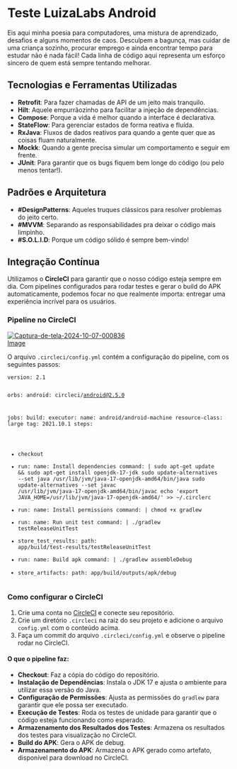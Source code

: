 <h1>Teste LuizaLabs Android</h1>

<p>
    Eis aqui minha poesia para computadores, uma mistura de aprendizado, desafios e alguns momentos de caos. 
    Desculpem a bagunça, mas cuidar de uma criança sozinho, procurar emprego e ainda encontrar tempo para estudar não é nada fácil! 
    Cada linha de código aqui representa um esforço sincero de quem está sempre tentando melhorar.
</p>

<h2>Tecnologias e Ferramentas Utilizadas</h2>
<ul>
    <li><strong>Retrofit</strong>: Para fazer chamadas de API de um jeito mais tranquilo.</li>
    <li><strong>Hilt</strong>: Aquele empurrãozinho para facilitar a injeção de dependências.</li>
    <li><strong>Compose</strong>: Porque a vida é melhor quando a interface é declarativa.</li>
    <li><strong>StateFlow</strong>: Para gerenciar estados de forma reativa e fluída.</li>
    <li><strong>RxJava</strong>: Fluxos de dados reativos para quando a gente quer que as coisas fluam naturalmente.</li>
    <li><strong>Mockk</strong>: Quando a gente precisa simular um comportamento e seguir em frente.</li>
    <li><strong>JUnit</strong>: Para garantir que os bugs fiquem bem longe do código (ou pelo menos tentar!).</li>
</ul>

<h2>Padrões e Arquitetura</h2>
<ul>
    <li><strong>#DesignPatterns</strong>: Aqueles truques clássicos para resolver problemas do jeito certo.</li>
    <li><strong>#MVVM</strong>: Separando as responsabilidades pra deixar o código mais limpinho.</li>
    <li><strong>#S.O.L.I.D</strong>: Porque um código sólido é sempre bem-vindo!</li>
</ul>

<h2>Integração Contínua</h2>
<p>
    Utilizamos o <strong>CircleCI</strong> para garantir que o nosso código esteja sempre em dia. Com pipelines configurados para rodar testes e gerar o build do APK automaticamente, podemos focar no que realmente importa: entregar uma experiência incrível para os usuários.
</p>

<h3>Pipeline no CircleCI</h3>

<a href="https://ibb.co/kJfP9sD"><img src="https://i.ibb.co/tzt1xT2/Captura-de-tela-2024-10-07-000836.png" alt="Captura-de-tela-2024-10-07-000836" border="0"></a><br /><a target='_blank' href='https://pt-br.imgbb.com/'>Image</a><br />


<p>O arquivo <code>.circleci/config.yml</code> contém a configuração do pipeline, com os seguintes passos:</p>
<pre><code>version: 2.1

orbs:
android: circleci/android@2.5.0

jobs:
build:
executor:
name: android/android-machine
resource-class: large
tag: 2021.10.1
steps:
- checkout
- run:
name: Install dependencies
command: |
sudo apt-get update && sudo apt-get install openjdk-17-jdk
sudo update-alternatives --set java /usr/lib/jvm/java-17-openjdk-amd64/bin/java
sudo update-alternatives --set javac /usr/lib/jvm/java-17-openjdk-amd64/bin/javac
echo 'export JAVA_HOME=/usr/lib/jvm/java-17-openjdk-amd64/' >> ~/.circlerc
- run:
name: Install permissions
command: |
chmod +x gradlew
- run:
name: Run unit test
command: |
./gradlew testReleaseUnitTest
- store_test_results:
path: app/build/test-results/testReleaseUnitTest
- run:
name: Build apk
command: |
./gradlew assembleDebug
- store_artifacts:
path: app/build/outputs/apk/debug
</code></pre>

<h3>Como configurar o CircleCI</h3>
<ol>
    <li>Crie uma conta no <a href="https://circleci.com/">CircleCI</a> e conecte seu repositório.</li>
    <li>Crie um diretório <code>.circleci</code> na raiz do seu projeto e adicione o arquivo <code>config.yml</code> com o conteúdo acima.</li>
    <li>Faça um commit do arquivo <code>.circleci/config.yml</code> e observe o pipeline rodar no CircleCI.</li>
</ol>

<h4>O que o pipeline faz:</h4>
<ul>
    <li><strong>Checkout</strong>: Faz a cópia do código do repositório.</li>
    <li><strong>Instalação de Dependências</strong>: Instala o JDK 17 e ajusta o ambiente para utilizar essa versão do Java.</li>
    <li><strong>Configuração de Permissões</strong>: Ajusta as permissões do <code>gradlew</code> para garantir que ele possa ser executado.</li>
    <li><strong>Execução de Testes</strong>: Roda os testes de unidade para garantir que o código esteja funcionando como esperado.</li>
    <li><strong>Armazenamento dos Resultados dos Testes</strong>: Armazena os resultados dos testes para visualização no CircleCI.</li>
    <li><strong>Build do APK</strong>: Gera o APK de debug.</li>
    <li><strong>Armazenamento do APK</strong>: Armazena o APK gerado como artefato, disponível para download no CircleCI.</li>
</ul>


